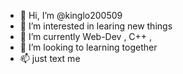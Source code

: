 - 👋 Hi, I’m @kinglo200509
- 👀 I’m interested in learing new things
- 🌱 I’m currently Web-Dev , C++ , 
- 💞️ I’m looking to learning together
- 📫 just text me

<!---
kinglo200509/kinglo200509 is a ✨ special ✨ repository because its `README.md` (this file) appears on your GitHub profile.
You can click the Preview link to take a look at your changes.
--->
